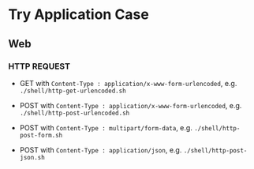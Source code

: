 # Try Application Case

## Web

### HTTP REQUEST

* GET with `Content-Type : application/x-www-form-urlencoded`, e.g. `./shell/http-get-urlencoded.sh`

* POST with `Content-Type : application/x-www-form-urlencoded`, e.g. `./shell/http-post-urlencoded.sh`

* POST with `Content-Type : multipart/form-data`, e.g. `./shell/http-post-form.sh` 

* POST with `Content-Type : application/json`, e.g. `./shell/http-post-json.sh`